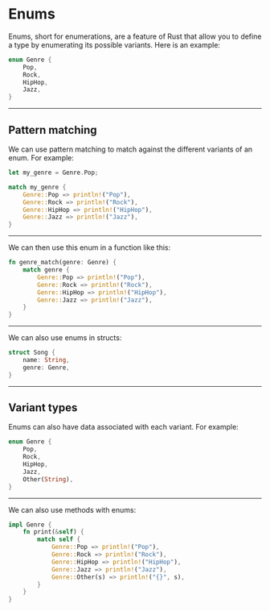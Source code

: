 # Enums

Enums, short for enumerations, are a feature of Rust that allow you to define a type by enumerating its possible variants. Here is an example:

```rust
enum Genre {
    Pop,
    Rock,
    HipHop,
    Jazz,
}
```

---

## Pattern matching

We can use pattern matching to match against the different variants of an enum. For example:

```rust
let my_genre = Genre.Pop;

match my_genre {
    Genre::Pop => println!("Pop"),
    Genre::Rock => println!("Rock"),
    Genre::HipHop => println!("HipHop"),
    Genre::Jazz => println!("Jazz"),
}
```

---

We can then use this enum in a function like this:

```rust
fn genre_match(genre: Genre) {
    match genre {
        Genre::Pop => println!("Pop"),
        Genre::Rock => println!("Rock"),
        Genre::HipHop => println!("HipHop"),
        Genre::Jazz => println!("Jazz"),
    }
}
```

---

We can also use enums in structs:

```rust
struct Song {
    name: String,
    genre: Genre,
}
```

---

## Variant types

Enums can also have data associated with each variant. For example:

```rust
enum Genre {
    Pop,
    Rock,
    HipHop,
    Jazz,
    Other(String),
}
```

---

We can also use methods with enums:

```rust
impl Genre {
    fn print(&self) {
        match self {
            Genre::Pop => println!("Pop"),
            Genre::Rock => println!("Rock"),
            Genre::HipHop => println!("HipHop"),
            Genre::Jazz => println!("Jazz"),
            Genre::Other(s) => println!("{}", s),
        }
    }
}
```